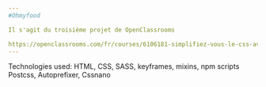 ```yaml
---
#Ohmyfood

Il s'agit du troisième projet de OpenClassrooms

https://openclassrooms.com/fr/courses/6106181-simplifiez-vous-le-css-avec-sass
---
```


Technologies used: HTML, CSS, SASS, keyframes, mixins,
npm scripts
Postcss, Autoprefixer, Cssnano

